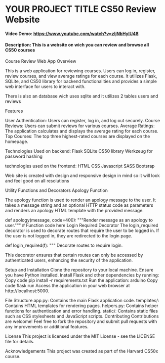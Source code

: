 # YOUR PROJECT TITLE CS50 Review Website
#### Video Demo:  https://www.youtube.com/watch?v=zljNbHyIU48
#### Description: This is a website on wich you can review and browse all CS50 courses

Course Review Web App
Overview

This is a web application for reviewing courses. Users can log in, register, review courses, and view average ratings for each course. It utilizes Flask, SQLite, and CS50 library for backend functionalities and provides a simple web interface for users to interact with.

There is also an database wich uses sqlite and it utilizes 2 tables users and reviews

Features

User Authentication: Users can register, log in, and log out securely.
Course Reviews: Users can submit reviews for various courses.
Average Ratings: The application calculates and displays the average rating for each course.
Top Courses: The top three highest-rated courses are displayed on the homepage.

Technologies Used on backend:
Flask
SQLite
CS50 library
Werkzeug for password hashing

technologies used on the frontend:
HTML
CSS
Javascript
SASS
Bootsrap

Web site is created with design and responsive design in mind so it will look and feel good on all resolutions

Utility Functions and Decorators
Apology Function

The apology function is used to render an apology message to the user. It takes a message string and an optional HTTP status code as parameters and renders an apology HTML template with the provided message.

def apology(message, code=400):
    """Render message as an apology to user."""
    # Function code here
Login Required Decorator
The login_required decorator is used to decorate routes that require the user to be logged in. If the user is not logged in, they are redirected to the login page.

def login_required(f):
    """
    Decorate routes to require login.

This decorator ensures that certain routes can only be accessed by authenticated users, enhancing the security of the application.

Setup and Installation
Clone the repository to your local machine.
Ensure you have Python installed.
Install Flask and other dependencies by running:
Copy code
pip install -r requirements.txt
Run the application:
arduino
Copy code
flask run
Access the application in your web browser at http://localhost:5000.


File Structure
app.py: Contains the main Flask application code.
templates/: Contains HTML templates for rendering pages.
helpers.py: Contains helper functions for authentication and error handling.
static/: Contains static files such as CSS stylesheets and JavaScript scripts.
Contributing
Contributions are welcome! Feel free to fork the repository and submit pull requests with any improvements or additional features.

License
This project is licensed under the MIT License - see the LICENSE file for details.

Acknowledgements
This project was created as part of the Harvard CS50x course.
